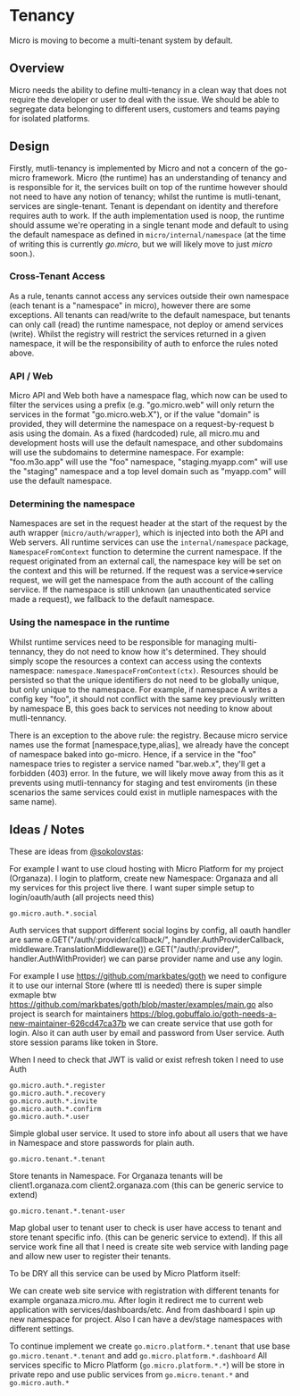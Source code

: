 # Tenancy

Micro is moving to become a multi-tenant system by default.

## Overview

Micro needs the ability to define multi-tenancy in a clean way that does not require the developer or user 
to deal with the issue. We should be able to segregate data belonging to different users, customers 
and teams paying for isolated platforms.

## Design

Firstly, mutli-tenancy is implemented by Micro and not a concern of the go-micro framework. Micro (the runtime) has an understanding of tenancy and is responsible for it, the services built on top of the runtime however should not need to have any notion of tenancy; whilst the runtime is mutli-tenant, services are single-tenant. Tenant is dependant on identity and therefore requires auth to work. If the auth implementation used is noop, the runtime should assume we're operating in a single tenant mode and default to using the default namespace as defined in `micro/internal/namespace` (at the time of writing this is currently *go.micro*, but we will likely move to just *micro* soon.).

### Cross-Tenant Access

As a rule, tenants cannot access any services outside their own namespace (each tenant is a "namespace" in micro), however there are some exceptions. All tenants can read/write to the default namespace, but tenants can only call (read) the runtime namespace, not deploy or amend services (write). Whilst the registry will restrict the services returned in a given namespace, it will be the responsibility of auth to enforce the rules noted above.

### API / Web

Micro API and Web both have a namespace flag, which now can be used to filter the services using a prefix (e.g. "go.micro.web" will only return the services in the format "go.micro.web.X"), or if the value "domain" is provided, they will determine the namespace on a request-by-request b asis using the domain. As a fixed (hardcoded) rule, all micro.mu and development hosts will use the default namespace, and other subdomains will use the subdomains to determine namespace. For example: "foo.m3o.app" will use the "foo" namespace, "staging.myapp.com" will use the "staging" namespace and a top level domain such as "myapp.com" will use the default namespace.

### Determining the namespace

Namespaces are set in the request header at the start of the request by the auth wrapper (`micro/auth/wrapper`), which is injected into both the API and Web servers. All runtime services can use the `internal/namespace` package, `NamespaceFromContext` function to determine the current namespace. If the request originated from an external call, the namespace key will be set on the context and this will be returned. If the request was a service=>service request, we will get the namespace from the auth account of the calling serviice. If the namespace is still unknown (an unauthenticated service made a request), we fallback to the default namespace.


### Using the namespace in the runtime

Whilst runtime services need to be responsible for managing multi-tennancy, they do not need to know how it's determined. They should simply scope the resources a context can access using the contexts namespace: `namespace.NamespaceFromContext(ctx)`. Resources should be persisted so that the unique identifiers do not need to be globally unique, but only unique to the namespace. For example, if namespace A writes a config key "foo", it should not conflict with the same key previously written by namespace B, this goes back to services not needing to know about mutli-tennancy.

There is an exception to the above rule: the registry. Because micro service names use the format [namespace,type,alias], we already have the concept of namespace baked into go-micro. Hence, if a service in the "foo" namespace tries to register a service named "bar.web.x", they'll get a forbidden (403) error. In the future, we will likely move away from this as it prevents using mutli-tennancy for staging and test enviroments (in these scenarios the same services could exist in mutliple namespaces with the same name).

## Ideas / Notes

These are ideas from [@sokolovstas](https://github.com/sokolovstas):

For example I want to use cloud hosting with Micro Platform for my project (Organaza). I login to platform, create new Namespace: Organaza and all my services for this project live there. I want super simple setup to login/oauth/auth (all projects need this)

```
go.micro.auth.*.social
```

Auth services that support different social logins by config, all oauth handler are same
e.GET("/auth/:provider/callback/", handler.AuthProviderCallback, middleware.TranslationMiddleware())
e.GET("/auth/:provider/", handler.AuthWithProvider) we can parse provider name and use any login. 

For example I use https://github.com/markbates/goth we need to configure it to use our internal Store 
(where ttl is needed) there is super simple exmaple btw https://github.com/markbates/goth/blob/master/examples/main.go 
also project is search for maintainers https://blog.gobuffalo.io/goth-needs-a-new-maintainer-626cd47ca37b we can create service that use goth for login. Also it can auth user by email and password from User service.  Auth store session params like token in Store. 

When I need to check that JWT is valid or exist refresh token I need to use Auth

```
go.micro.auth.*.register
go.micro.auth.*.recovery
go.micro.auth.*.invite
go.micro.auth.*.confirm
go.micro.auth.*.user
```

Simple global user service. It used to store info about all users that we have in Namespace and store passwords for plain auth.

```
go.micro.tenant.*.tenant
```

Store tenants in Namespace. For Organaza tenants will be client1.organaza.com client2.organaza.com (this can be generic service to extend)

```
go.micro.tenant.*.tenant-user
```

Map global user to tenant user to check is user have access to tenant and store tenant specific info. (this can be generic service to extend). If this all service work fine all that I need is create site web service with landing page and allow new user to register their tenants.

To be DRY all this service can be used by Micro Platform itself:

We can create web site service with registration with different tenants for example organaza.micro.mu. After login it redirect me to current web application with services/dashboards/etc. And from dashboard I spin up new namespace for project. Also I can have a dev/stage namespaces with different settings.

To continue implement we create `go.micro.platform.*.tenant` that use base `go.micro.tenant.*.tenant` and add `go.micro.platform.*.dashboard`
All services specific to Micro Platform (`go.micro.platform.*.*`) will be store in private repo and use public services from 
`go.micro.tenant.*` and `go.micro.auth.*`
